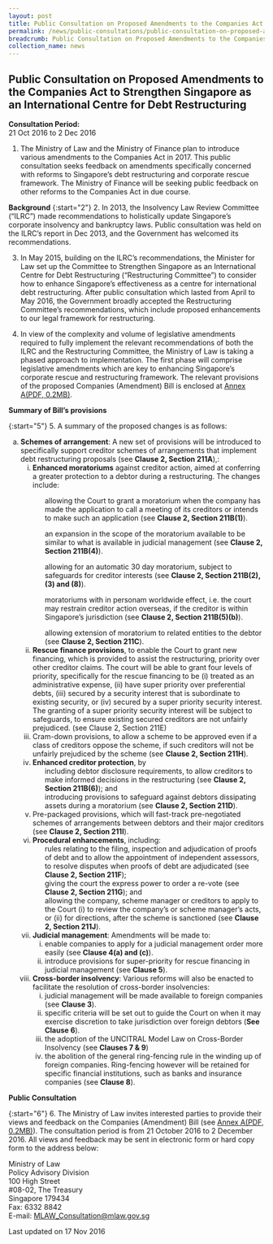 ```yaml
---
layout: post
title: Public Consultation on Proposed Amendments to the Companies Act to Strengthen Singapore as an International Centre for Debt Restructuring
permalink: /news/public-consultations/public-consultation-on-proposed-amendments-to-the-companies-act-/
breadcrumb: Public Consultation on Proposed Amendments to the Companies Act to Strengthen Singapore as an International Centre for Debt Restructuring
collection_name: news
---
```


Public Consultation on Proposed Amendments to the Companies Act to Strengthen Singapore as an International Centre for Debt Restructuring
---

**Consultation Period:**  
21 Oct 2016 to 2 Dec 2016

1. The Ministry of Law and the Ministry of Finance plan to introduce various amendments to the Companies Act in 2017. This public consultation seeks feedback on amendments specifically concerned with reforms to Singapore’s debt restructuring and corporate rescue framework. The Ministry of Finance will be seeking public feedback on other reforms to the Companies Act in due course.

**Background**
{:start="2"}
2. In 2013, the Insolvency Law Review Committee (“ILRC”) made recommendations to holistically update Singapore’s corporate insolvency and bankruptcy laws. Public consultation was held on the ILRC’s report in Dec 2013, and the Government has welcomed its recommendations.

3. In May 2015, building on the ILRC’s recommendations, the Minister for Law set up the Committee to Strengthen Singapore as an International Centre for Debt Restructuring (“Restructuring Committee”) to consider how to enhance Singapore’s effectiveness as a centre for international debt restructuring. After public consultation which lasted from April to May 2016, the Government broadly accepted the Restructuring Committee’s recommendations, which include proposed enhancements to our legal framework for restructuring.

4. In view of the complexity and volume of legislative amendments required to fully implement the relevant recommendations of both the ILRC and the Restructuring Committee, the Ministry of Law is taking a phased approach to implementation. The first phase will comprise legislative amendments which are key to enhancing Singapore’s corporate rescue and restructuring framework. The relevant provisions of the proposed Companies (Amendment) Bill is enclosed at [Annex A(PDF, 0.2MB)](/files/news/public-consultations/2016/10/CAB.pdf).

**Summary of Bill’s provisions**

{:start="5"}
5. A summary of the proposed changes is as follows:

<ol style="list-style-type:lower-alpha">
 <li><b>Schemes of arrangement</b>: A new set of provisions will be introduced to specifically support creditor schemes of
  arrangements that implement debt restructuring proposals (see <b>Clause 2,  Section 211A</b>),:
  <ol style="list-style-type:lower-roman">
   <li><b>Enhanced moratoriums</b> against creditor action, aimed at conferring a greater protection to a debtor during a
    restructuring. The changes include:</li>
    <ul>allowing the Court to grant a moratorium when the company has made the application to call a meeting of its
     creditors or intends to make such an application (see <b>Clause 2, Section 211B(1)</b>).</ul>
    <ul>an expansion in the scope of the moratorium available to be similar to what is available in judicial management (see
     <b>Clause 2, Section 211B(4)</b>).</ul>
    <ul>allowing for an automatic 30 day moratorium, subject to safeguards for creditor interests (see <b>Clause 2, Section
     211B(2), (3) and (8)</b>).</ul>
    <ul>moratoriums with in personam worldwide effect, i.e. the court may restrain creditor action overseas, if the creditor
     is within Singapore’s jurisdiction (see <b>Clause 2, Section 211B(5)(b)</b>).</ul>
    <ul>allowing extension of moratorium to related entities to the debtor (see <b>Clause 2, Section 211C</b>).</ul>
   
   <li><b>Rescue finance provisions</b>, to enable the Court to grant new financing, which is provided to assist the restructuring,
    priority over other creditor claims. The court will be able to grant four levels of priority, specifically for the
    rescue financing to be (i) treated as an administrative expense, (ii) have super priority over preferential debts, (iii)
    secured by a security interest that is subordinate to existing security, or (iv) secured by a super priority security
    interest. The granting of a super priority security interest will be subject to safeguards, to ensure existing secured
    creditors are not unfairly prejudiced. (see Clause 2,  Section 211E)</li>
    <li>Cram-down provisions, to allow a scheme to be approved even if a class of creditors oppose the scheme, if such
 creditors will not be unfairly prejudiced by the scheme (see <b>Clause 2, Section 211H</b>).</li>
    <li><b>Enhanced creditor protection</b>, by
    <ul>including debtor disclosure requirements, to allow creditors to make informed decisions in the restructuring (see
     <b>Clause 2, Section 211B(6)</b>); and</ul>
 <ul> introducing provisions to safeguard against debtors dissipating assets during a moratorium (see <b>Clause 2, Section
  211D</b>).</ul>
</li>
   <li>Pre-packaged provisions, which will fast-track pre-negotiated schemes of arrangements between debtors and their major creditors (see <b>Clause 2, Section 211I</b>).</li>
 <li><b>Procedural enhancements</b>, including:
 <ul>rules relating to the filing, inspection and adjudication of proofs of debt and to allow the appointment of independent assessors, to resolve disputes when proofs of debt are adjudicated (see <b>Clause 2, Section 211F</b>);</ul>
 <ul>giving the court the express power to order a re-vote (see <b>Clause 2, Section 211G</b>); and</ul>
 <ul>allowing the company, scheme manager or creditors to apply to the Court (i) to review the company’s or scheme manager’s acts, or (ii) for directions, after the scheme is sanctioned (see <b>Clause 2, Section 211J</b>).</ul>
 
</li>
<li><b>Judicial management</b>: Amendments will be made to:
 <ol style="list-style-type:lower-roman">
  <li>enable companies to apply for a judicial management order more easily (see <b>Clause 4(a) and (c)</b>).</li>
  <li>introduce provisions for super-priority for rescue financing in judicial management (see <b>Clause 5</b>).</li>
 </ol>
</li>
<li><b>Cross-border insolvency</b>: Various reforms will also be enacted to facilitate the resolution of cross-border insolvencies:
 <ol style="list-style-type:lower-roman">
  <li>judicial management will be made available to foreign companies (see <b>Clause 3</b>).</li>
  <li>specific criteria will be set out to guide the Court on when it may exercise discretion to take jurisdiction over foreign debtors (<b>See Clause 6</b>).</li>
  <li>the adoption of the UNCITRAL Model Law on Cross-Border Insolvency (see <b>Clauses 7 & 9</b>)</li>
  <li>the abolition of the general ring-fencing rule in the winding up of foreign companies. Ring-fencing however will be retained for specific financial institutions, such as banks and insurance companies (see <b>Clause 8</b>).</li>
 </ol>
 </li>
  </ol>
 </li>
</ol>

**Public Consultation**

{:start="6"}
6. The Ministry of Law invites interested parties to provide their views and feedback on the Companies (Amendment) Bill (see [Annex A(PDF, 0.2MB)](/files/news/public-consultations/2016/10/CAB.pdf)). The consultation period is from 21 October 2016 to 2 December 2016. All views and feedback may be sent in electronic form or hard copy form to the address below:

<p class="address-centered">Ministry of Law<br>
 Policy Advisory Division<br>
 100 High Street<br>
 #08-02, The Treasury<br>
 Singapore 179434<br>
 Fax: 6332 8842<br>
 E-mail: <a href="mailto:MLAW_Consultation@mlaw.gov.sg">MLAW_Consultation@mlaw.gov.sg</a>
</p>

<p class="right-side-updated">Last updated on 17 Nov 2016</p>
  
  



